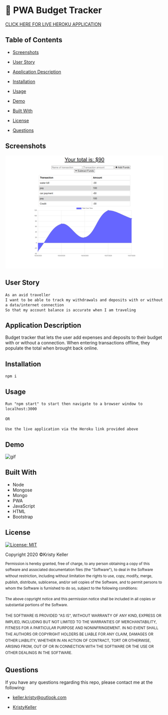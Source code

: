# 💸 PWA Budget Tracker

[CLICK HERE FOR LIVE HEROKU APPLICATION]()

## Table of Contents

* [Screenshots](#screenshots)

* [User Story](#user-story)

* [Application Description](#application-description)

* [Installation](#installation)

* [Usage](#usage)

* [Demo](#demo)

* [Built With](#built-with)

* [License](#license)

* [Questions](#questions)
 
## Screenshots

![screenshot2](./Assets/Images/screencapture.png)


## User Story
```
As an avid traveller
I want to be able to track my withdrawals and deposits with or without a data/internet connection
So that my account balance is accurate when I am traveling
```

## Application Description

Budget tracker that lets the user add expenses and deposits to their budget with or without a connection. When entering transactions offline, they populate the total when brought back online. 

 ## Installation

 ```
 npm i
 ```
 
 ## Usage

 ```
Run "npm start" to start then navigate to a browser window to localhost:3000

OR
                                     
Use the live application via the Heroku link provided above

 ```
## Demo

![gif](https://media.giphy.com/media/6fCqVM1FXW2sRQVMWM/giphy.gif)

## Built With

* Node
* Mongose 
* Mongo
* PWA
* JavaScript
* HTML
* Bootstrap

## License

[![License: MIT](https://img.shields.io/badge/License-MIT-yellow.svg)](https://opensource.org/licenses/MIT)

Copyright 2020 ©Kristy Keller

<sup>Permission is hereby granted, free of charge, to any person obtaining a copy of this software and associated documentation files (the "Software"), to deal in the Software without restriction, including without limitation the rights to use, copy, modify, merge, publish, distribute, sublicense, and/or sell copies of the Software, and to permit persons to whom the Software is furnished to do so, subject to the following conditions:
  
<sup>The above copyright notice and this permission notice shall be included in all copies or substantial portions of the Software.
  
<sup>THE SOFTWARE IS PROVIDED "AS IS", WITHOUT WARRANTY OF ANY KIND, EXPRESS OR IMPLIED, INCLUDING BUT NOT LIMITED TO THE WARRANTIES OF MERCHANTABILITY, FITNESS FOR A PARTICULAR PURPOSE AND NONINFRINGEMENT. IN NO EVENT SHALL THE AUTHORS OR COPYRIGHT HOLDERS BE LIABLE FOR ANY CLAIM, DAMAGES OR OTHER LIABILITY, WHETHER IN AN ACTION OF CONTRACT, TORT OR OTHERWISE, ARISING FROM, OUT OF OR IN CONNECTION WITH THE SOFTWARE OR THE USE OR OTHER DEALINGS IN THE SOFTWARE.

## Questions

If you have any questions regarding this repo, please contact me at the following:

* <keller.kristy@outlook.com>

* [KristyKeller](https://github.com/KristyKeller)
